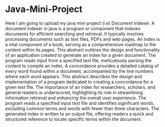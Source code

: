 # Java-Mini-Project
Here I am going to upload my java mini project (i.e) Document Indexer. A document indexer in java is a program or component that indexes documents for efficient searching and retrieval. It typically involves processing documents such as text files, PDFs and web pages. 
An index is a vital component of a book, serving as a comprehensive roadmap to the content within its pages. 
This abstract outlines the design and functionality of an application created to generate an index for a given document. 
The program reads input from a specified text file, meticulously parsing the content to compile an index.
A concordance provides a detailed catalog of every word found within a document, accompanied by the line numbers where each word appears. 
This abstract describes the design and implementation of a program dedicated to creating a concordance for a given text file.
The importance of an index for researchers, scholars, and general readers is underscored, highlighting its role in streamlining information retrieval and enhancing the overall user experience.
The program reads a specified input text file and identifies significant words, excluding common terms and words with fewer than three characters.
The generated index is written to an output file, offering readers a quick and structured reference to locate specific terms within the document.

